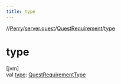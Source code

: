 ```yaml
---
title: type
---
```

//[Perry](../../../index.html)/[server.quest](../index.html)/[QuestRequirement](index.html)/[type](type.html)



# type



[jvm]\
val [type](type.html): [QuestRequirementType](../-quest-requirement-type/index.html)




